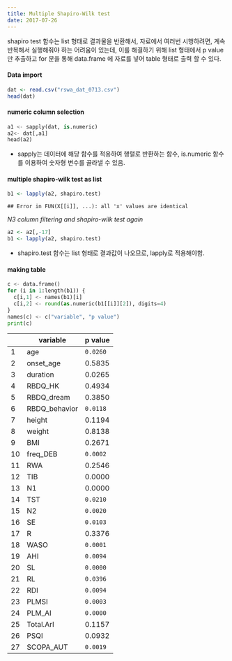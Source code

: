 ```yaml
---
title: Multiple Shapiro-Wilk test
date: 2017-07-26
---
```




 shapiro test 함수는 list 형태로 결과물을 반환해서, 자료에서 여러번 시행하려면, 계속 반복해서 실행해줘야 하는 어려움이 있는데, 이를 해결하기 위해 list 형태에서 p value 만 추출하고 for 문을 통해 data.frame 에 자료를 넣어 table 형태로 출력 할 수 있다.

#### Data import

```r
dat <- read.csv("rswa_dat_0713.csv")
head(dat)
```
#### numeric column selection

```python
a1 <- sapply(dat, is.numeric)
a2<- dat[,a1]   
head(a2)
```
 - sapply는 데이터에 해당 함수를 적용하여 행렬로 반환하는 함수, is.numeric 함수를 이용하여 숫자형 변수를 골라낼 수 있음. 

#### multiple shapiro-wilk test as list 

```r
b1 <- lapply(a2, shapiro.test) 
```

```
## Error in FUN(X[[i]], ...): all 'x' values are identical
```
*N3 column filtering and shapiro-wilk test again*

```r
a2 <- a2[,-17]
b1 <- lapply(a2, shapiro.test) 
```
 - shapiro.test 함수는 list 형태로 결과값이 나오므로, lapply로 적용해야함. 
 
#### making table

```python
c <- data.frame()
for (i in 1:length(b1)) {
  c[i,1] <- names(b1)[i] 
  c[i,2] <- round(as.numeric(b1[[i]][2]), digits=4)
}
names(c) <- c("variable", "p value")
print(c)
```


|   | variable | p value|
|---| ---|---|
| 1 | age | `0.0260`|
| 2 | onset_age | 0.5835|
| 3 | duration | 0.0265|
| 4 | RBDQ_HK | 0.4934 |
| 5 | RBDQ_dream | 0.3850|
| 6 | RBDQ_behavior | `0.0118`|
| 7 | height | 0.1194 |
| 8 | weight | 0.8138 |
| 9 |    BMI | 0.2671 |
 10     | freq_DEB | `0.0002`
 11      |     RWA | 0.2546
 12       |    TIB | 0.0000
 13        |    N1 | 0.0000
 14         |  TST | `0.0210`
 15          |  N2 | `0.0020`
 16           | SE | `0.0103`
 17            | R | 0.3376
 18          |WASO | `0.0001`
 19           |AHI | `0.0094`
 20            |SL | `0.0000`
 21   |         RL | `0.0396`
 22    |       RDI | `0.0094`
 23     |    PLMSI | `0.0003`
 24      |  PLM_AI | `0.0000`
 25   |  Total.ArI | 0.1157
 26    |      PSQI | 0.0932
 27   |  SCOPA_AUT | `0.0019`

